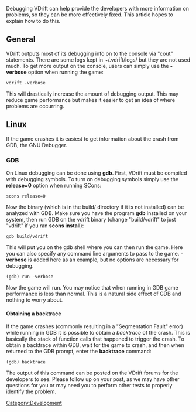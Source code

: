 Debugging VDrift can help provide the developers with more information on problems, so they can be more effectively fixed. This article hopes to explain how to do this.

General
-------

VDrift outputs most of its debugging info on to the console via "cout" statements. There are some logs kept in ~/.vdrift/logs/ but they are not used much. To get more output on the console, users can simply use the **-verbose** option when running the game:

`vdrift -verbose`

This will drastically increase the amount of debugging output. This may reduce game performance but makes it easier to get an idea of where problems are occurring.

Linux
-----

If the game crashes it is easiest to get information about the crash from GDB, the GNU Debugger.

### GDB

On Linux debugging can be done using **gdb**. First, VDrift must be compiled with debugging symbols. To turn on debugging symbols simply use the **release=0** option when running SCons:

`scons release=0`

Now the binary (which is in the build/ directory if it is not installed) can be analyzed with GDB. Make sure you have the program **gdb** installed on your system, then run GDB on the vdrift binary (change "build/vdrift" to just "vdrift" if you ran **scons install**):

`gdb build/vdrift`

This will put you on the gdb shell where you can then run the game. Here you can also specify any command line arguments to pass to the game. **-verbose** is added here as an example, but no options are necessary for debugging.

`(gdb) run -verbose`

Now the game will run. You may notice that when running in GDB game performance is less than normal. This is a natural side effect of GDB and nothing to worry about.

#### Obtaining a backtrace

If the game crashes (commonly resulting in a "Segmentation Fault" error) while running in GDB it is possible to obtain a *backtrace* of the crash. This is basically the stack of function calls that happened to trigger the crash. To obtain a backtrace within GDB, wait for the game to crash, and then when returned to the GDB prompt, enter the **backtrace** command:

`(gdb) backtrace`

The output of this command can be posted on the VDrift forums for the developers to see. Please follow up on your post, as we may have other questions for you or may need you to perform other tests to properly identify the problem.

<Category:Development>
